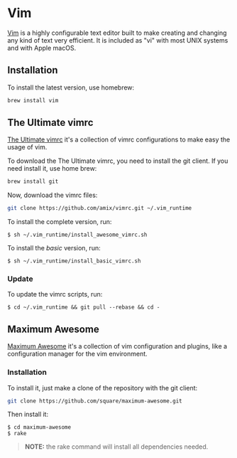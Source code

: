 # Vim

[Vim](http://www.vim.org/) is a highly configurable text editor built to make creating and changing any kind of text very efficient. It is included as "vi" with most UNIX systems and with Apple macOS.

## Installation

To install the latest version, use homebrew:

```sh
brew install vim
```

## The Ultimate vimrc

[The Ultimate vimrc](https://github.com/amix/vimrc) it's a collection of vimrc configurations to make easy the usage of vim.

To download the The Ultimate vimrc, you need to install the git client. If you need install it, use home brew:

```sh
brew install git
```

Now, download the vimrc files:

```sh
git clone https://github.com/amix/vimrc.git ~/.vim_runtime
```

To install the complete version, run:

```console
$ sh ~/.vim_runtime/install_awesome_vimrc.sh
```

To install the _basic_ version, run:

```console
$ sh ~/.vim_runtime/install_basic_vimrc.sh
```

### Update

To update the vimrc scripts, run:

```console
$ cd ~/.vim_runtime && git pull --rebase && cd -
```

## Maximum Awesome

[Maximum Awesome](https://github.com/square/maximum-awesome) it's a collection of vim configuration and plugins, like a configuration manager for the vim environment.

### Installation

To install it, just make a clone of the repository with the git client:

```sh
git clone https://github.com/square/maximum-awesome.git
```

Then install it:

```console
$ cd maximum-awesome
$ rake
```

> **NOTE:** the rake command will install all dependencies needed.
